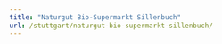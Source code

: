 ```yaml
---
title: "Naturgut Bio-Supermarkt Sillenbuch"
url: /stuttgart/naturgut-bio-supermarkt-sillenbuch/
---
```


